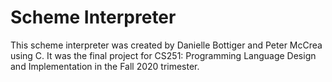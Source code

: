 # Scheme Interpreter
This scheme interpreter was created by Danielle Bottiger and Peter McCrea using C. It was the final project for CS251: Programming Language Design and Implementation in the Fall 2020 trimester.